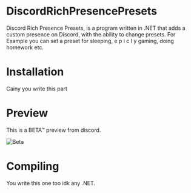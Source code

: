 # DiscordRichPresencePresets
Discord Rich Presence Presets, is a program written in .NET that adds a custom presence on Discord, with the ability to change presets.
For Example you can set a preset for sleeping, e p i c l y  gaming, doing homework etc.

# Installation
Cainy you write this part

# Preview

This is a BETA™ preview from discord. 

![Beta](https://come-visit-the.femboy.cafe/eBe8AaA.gif)


# Compiling
You write this one too idk any .NET.
